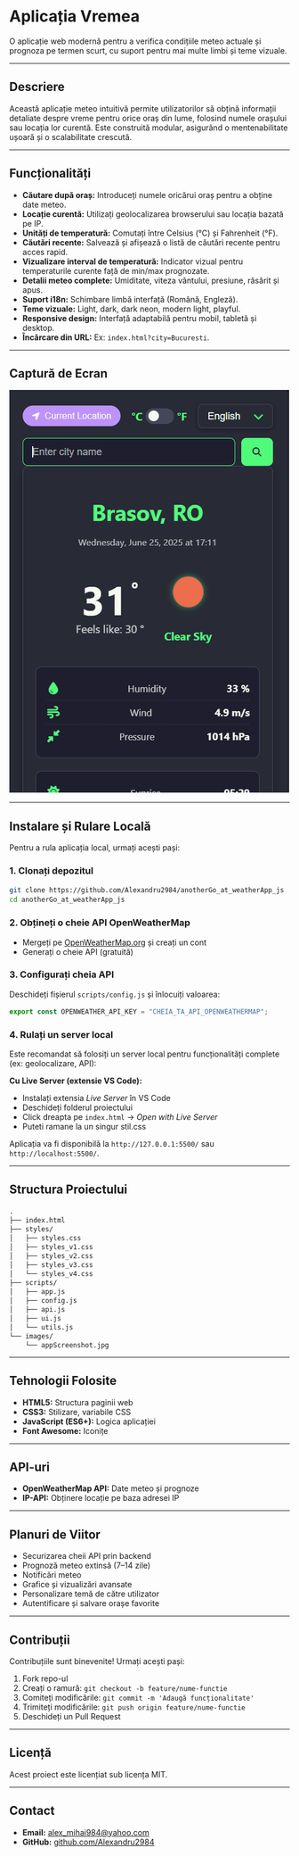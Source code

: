 # Aplicația Vremea

O aplicație web modernă pentru a verifica condițiile meteo actuale și prognoza pe termen scurt, cu suport pentru mai multe limbi și teme vizuale.

---

## Descriere

Această aplicație meteo intuitivă permite utilizatorilor să obțină informații detaliate despre vreme pentru orice oraș din lume, folosind numele orașului sau locația lor curentă. Este construită modular, asigurând o mentenabilitate ușoară și o scalabilitate crescută.

---

## Funcționalități

- **Căutare după oraș:** Introduceți numele oricărui oraș pentru a obține date meteo.
- **Locație curentă:** Utilizați geolocalizarea browserului sau locația bazată pe IP.
- **Unități de temperatură:** Comutați între Celsius (°C) și Fahrenheit (°F).
- **Căutări recente:** Salvează și afișează o listă de căutări recente pentru acces rapid.
- **Vizualizare interval de temperatură:** Indicator vizual pentru temperaturile curente față de min/max prognozate.
- **Detalii meteo complete:** Umiditate, viteza vântului, presiune, răsărit și apus.
- **Suport i18n:** Schimbare limbă interfață (Română, Engleză).
- **Teme vizuale:** Light, dark, dark neon, modern light, playful.
- **Responsive design:** Interfață adaptabilă pentru mobil, tabletă și desktop.
- **Încărcare din URL:** Ex: `index.html?city=Bucuresti`.

---

## Captură de Ecran

![Screenshot cu stilul neon green](images/appScreenshot.jpg)

---

## Instalare și Rulare Locală

Pentru a rula aplicația local, urmați acești pași:

### 1. Clonați depozitul

```bash
git clone https://github.com/Alexandru2984/anotherGo_at_weatherApp_js
cd anotherGo_at_weatherApp_js
```

### 2. Obțineți o cheie API OpenWeatherMap

- Mergeți pe [OpenWeatherMap.org](https://openweathermap.org) și creați un cont
- Generați o cheie API (gratuită)

### 3. Configurați cheia API

Deschideți fișierul `scripts/config.js` și înlocuiți valoarea:

```js
export const OPENWEATHER_API_KEY = "CHEIA_TA_API_OPENWEATHERMAP";
```

### 4. Rulați un server local

Este recomandat să folosiți un server local pentru funcționalități complete (ex: geolocalizare, API):

**Cu Live Server (extensie VS Code):**

- Instalați extensia *Live Server* în VS Code
- Deschideți folderul proiectului
- Click dreapta pe `index.html` → *Open with Live Server*
- Puteti ramane la un singur stil.css 

Aplicația va fi disponibilă la `http://127.0.0.1:5500/` sau `http://localhost:5500/`.

---

## Structura Proiectului

```
.
├── index.html
├── styles/
│   ├── styles.css
│   ├── styles_v1.css
│   ├── styles_v2.css
│   ├── styles_v3.css
│   └── styles_v4.css
├── scripts/
│   ├── app.js
│   ├── config.js
│   ├── api.js
│   ├── ui.js
│   └── utils.js
└── images/
    └── appScreenshot.jpg
```

---

## Tehnologii Folosite

- **HTML5:** Structura paginii web
- **CSS3:** Stilizare, variabile CSS
- **JavaScript (ES6+):** Logica aplicației
- **Font Awesome:** Iconițe

---

## API-uri

- **OpenWeatherMap API:** Date meteo și prognoze
- **IP-API:** Obținere locație pe baza adresei IP

---

## Planuri de Viitor

- Securizarea cheii API prin backend
- Prognoză meteo extinsă (7–14 zile)
- Notificări meteo
- Grafice și vizualizări avansate
- Personalizare temă de către utilizator
- Autentificare și salvare orașe favorite

---

## Contribuții

Contribuțiile sunt binevenite! Urmați acești pași:

1. Fork repo-ul
2. Creați o ramură: `git checkout -b feature/nume-functie`
3. Comiteți modificările: `git commit -m 'Adaugă funcționalitate'`
4. Trimiteți modificările: `git push origin feature/nume-functie`
5. Deschideți un Pull Request

---

## Licență

Acest proiect este licențiat sub licența MIT.

---

## Contact

- **Email:** alex_mihai984@yahoo.com
- **GitHub:** [github.com/Alexandru2984](https://github.com/Alexandru2984)
